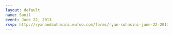 ```yaml
---
layout: default
name: Sunil
event: June 22, 2013
rsvp: http://ryanandsuhasini.wufoo.com/forms/ryan-suhasini-june-22-2013/
---
```

